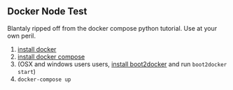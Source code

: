 Docker Node Test
---

Blantaly ripped off from the docker compose python tutorial. Use at your own peril.

1. [install docker](https://docs.docker.com/installation/)
2. [install docker compose](https://docs.docker.com/installation/)
3. (OSX and windows users users, [install boot2docker](http://boot2docker.io/) and run `boot2docker start`)
3. `docker-compose up`
